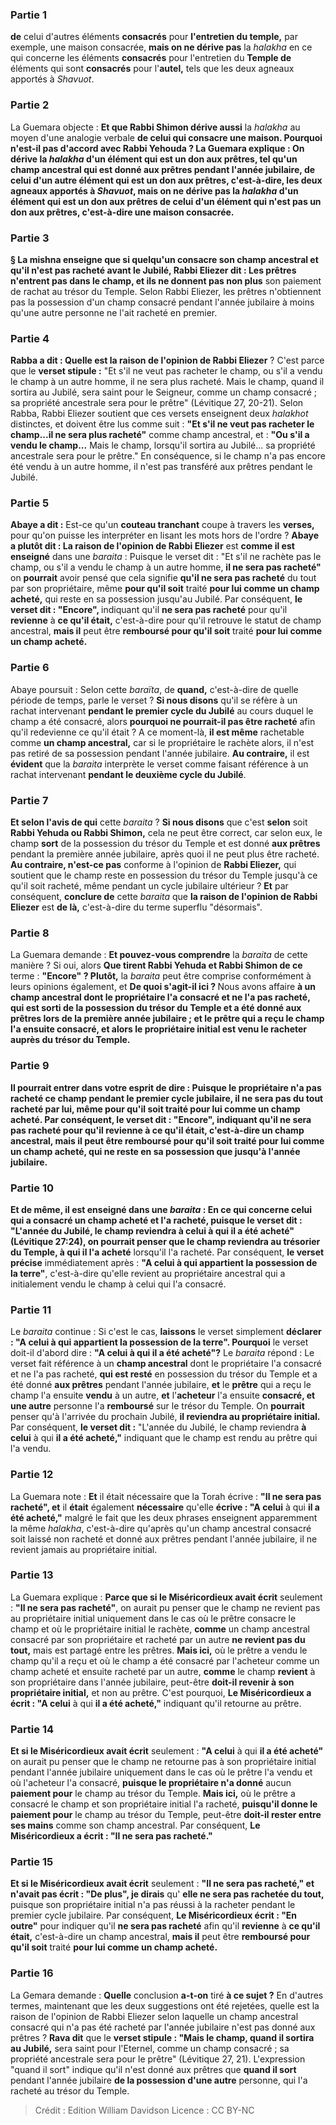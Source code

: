 
### Partie 1
<b>de</b> celui d'autres éléments <b>consacrés</b> pour <b>l'entretien du temple,</b> par exemple, une maison consacrée, <b>mais on ne dérive pas</b> la <i>halakha</i> en ce qui concerne les éléments <b>consacrés</b> pour l'entretien du <b>Temple de</b> éléments qui sont <b>consacrés</b> pour l'<b>autel,</b> tels que les deux agneaux apportés à <i>Shavuot</i>.

### Partie 2
La Guemara objecte : <b>Et que Rabbi Shimon dérive aussi</b> la <i>halakha</i> au moyen d'une analogie verbale <b>de celui qui <b>consacre une maison.</b> Pourquoi n'est-il pas d'accord avec Rabbi Yehouda ? La Guemara explique : <b>On dérive</b> la <i>halakha</i> d'un <b>élément qui</b> est <b>un don aux prêtres,</b> tel qu'un champ ancestral qui est donné aux prêtres pendant l'année jubilaire, <b>de</b> celui d'un autre <b>élément qui est un don aux prêtres,</b> c'est-à-dire, les deux agneaux apportés à <i>Shavuot</i>, <b>mais on ne dérive pas</b> la <i>halakha</i> d'un <b>élément qui est un don aux prêtres de</b> celui d'un <b>élément qui n'est pas un don aux prêtres,</b> c'est-à-dire une maison consacrée.

### Partie 3
§ La mishna enseigne que si quelqu'un consacre son champ ancestral et qu'il n'est pas racheté avant le Jubilé, <b>Rabbi Eliezer dit :</b> Les prêtres <b>n'entrent pas</b> dans le champ, <b>et</b> ils ne donnent pas non plus</b> son paiement de rachat au trésor du Temple. Selon Rabbi Eliezer, les prêtres n'obtiennent pas la possession d'un champ consacré pendant l'année jubilaire à moins qu'une autre personne ne l'ait racheté en premier.

### Partie 4
<b>Rabba a dit : Quelle est la raison de l'opinion de Rabbi Eliezer</b> ? C'est parce que le <b>verset stipule :</b> "Et s'il ne veut pas racheter le champ, ou s'il a vendu le champ à un autre homme, il ne sera plus racheté. Mais le champ, quand il sortira au Jubilé, sera saint pour le Seigneur, comme un champ consacré ; sa propriété ancestrale sera pour le prêtre" (Lévitique 27, 20-21). Selon Rabba, Rabbi Eliezer soutient que ces versets enseignent deux <i>halakhot</i> distinctes, et doivent être lus comme suit : <b>"Et s'il ne veut pas racheter le champ...il ne sera plus racheté"</b> comme champ ancestral, et : <b>"Ou s'il a vendu le champ...</b> Mais le champ, lorsqu'il sortira au Jubilé...</b> sa propriété ancestrale sera pour le prêtre." En conséquence, si le champ n'a pas encore été vendu à un autre homme, il n'est pas transféré aux prêtres pendant le Jubilé.

### Partie 5
<b>Abaye a dit :</b> Est-ce qu'un <b>couteau tranchant</b> coupe à travers les <b>verses,</b> pour qu'on puisse les interpréter en lisant les mots hors de l'ordre ? <b>Abaye a plutôt dit : La raison de l'opinion de Rabbi Eliezer</b> est <b>comme il est enseigné</b> dans une <i>baraita</i> : Puisque le verset dit : "Et s'il ne rachète pas le champ, ou s'il a vendu le champ à un autre homme, <b>il ne sera pas racheté"</b> on <b>pourrait</b> avoir pensé que cela signifie <b>qu'il ne sera pas racheté</b> du tout par son propriétaire, même <b>pour qu'il soit</b> traité <b>pour lui comme un champ acheté,</b> qui reste en sa possession jusqu'au Jubilé. Par conséquent, <b>le verset dit : "Encore", </b> indiquant qu'il <b>ne sera pas racheté</b> pour qu'il <b>revienne</b> à <b>ce qu'il était,</b> c'est-à-dire pour qu'il retrouve le statut de champ ancestral, <b>mais il</b> peut être <b>remboursé pour qu'il soit</b> traité <b>pour lui comme un champ acheté.</b>

### Partie 6
Abaye poursuit : Selon cette <i>baraïta</i>, de <b>quand,</b> c'est-à-dire de quelle période de temps, parle le verset ? <b>Si nous disons</b> qu'il se réfère à un rachat intervenant <b>pendant le premier cycle du Jubilé</b> au cours duquel le champ a été consacré, alors <b>pourquoi ne pourrait-il pas être racheté</b> afin qu'il redevienne ce qu'il était ? A ce moment-là, <b>il est même</b> rachetable comme <b>un champ ancestral,</b> car si le propriétaire le rachète alors, il n'est pas retiré de sa possession pendant l'année jubilaire. <b>Au contraire,</b> il est <b>évident</b> que la <i>baraita</i> interprète le verset comme faisant référence à un rachat intervenant <b>pendant le deuxième cycle du Jubilé</b>.

### Partie 7
<b>Et selon l'avis de qui</b> cette <i>baraita</i> ? <b>Si nous disons</b> que c'est <b>selon</b> soit <b>Rabbi Yehuda ou Rabbi Shimon,</b> cela ne peut être correct, car selon eux, le champ <b>sort</b> de la possession du trésor du Temple et est donné <b>aux prêtres</b> pendant la première année jubilaire, après quoi il ne peut plus être racheté. <b>Au contraire, n'est-ce pas</b> conforme à l'opinion de <b>Rabbi Eliezer,</b> qui soutient que le champ reste en possession du trésor du Temple jusqu'à ce qu'il soit racheté, même pendant un cycle jubilaire ultérieur ? <b>Et</b> par conséquent, <b>conclure de</b> cette <i>baraita</i> que <b>la raison de l'opinion de Rabbi Eliezer</b> est <b>de là,</b> c'est-à-dire du terme superflu "désormais".

### Partie 8
La Guemara demande : <b>Et pouvez-vous comprendre</b> la <i>baraita</i> de cette manière ? Si oui, alors <b>Que tirent Rabbi Yehuda et Rabbi Shimon de ce</b> terme : <b>"Encore" ? Plutôt,</b> la <i>baraita</i> peut être comprise conformément à leurs opinions également, et <b>De quoi s'agit-il ici ? </b> Nous avons affaire <b>à un <b>champ</b> ancestral dont le propriétaire l'a consacré et ne l'a pas racheté, <b>qui est sorti</b> de la possession du trésor du Temple et a été donné <b>aux prêtres</b> lors de la première année jubilaire ; <b>et</b> le <b>prêtre</b> qui a reçu le champ l'a ensuite <b>consacré, et</b> alors le <b>propriétaire initial est venu le racheter</b> auprès du trésor du Temple.

### Partie 9
Il pourrait <b>entrer dans votre esprit de dire :</b> Puisque le propriétaire n'a pas racheté ce champ pendant le premier cycle jubilaire, <b>il ne sera pas du tout racheté</b> par lui, même <b>pour qu'il soit</b> traité <b>pour lui comme un champ acheté.</b> Par conséquent, <b>le verset dit : "Encore", </b> indiquant qu'il <b>ne sera pas racheté</b> pour qu'il <b>revienne</b> à <b>ce qu'il était,</b> c'est-à-dire un champ ancestral, <b>mais il</b> peut être <b>remboursé pour qu'il soit</b> traité <b>pour lui comme un champ acheté,</b> qui ne reste en sa possession que jusqu'à l'année jubilaire.

### Partie 10
<b>Et</b> de même, <b>il est enseigné</b> dans une <i>baraita</i> : En ce qui concerne celui qui a consacré un champ acheté et l'a racheté, puisque le verset dit : <b>"L'année du Jubilé, le champ reviendra à celui à qui il a été acheté"</b> (Lévitique 27:24), on <b>pourrait</b> penser que le champ <b>reviendra au</b> trésorier du Temple, à qui il l'a acheté</b> lorsqu'il l'a racheté. Par conséquent, <b>le verset précise</b> immédiatement après : <b>"A celui à qui appartient la possession de la terre"</b>, c'est-à-dire qu'elle revient au propriétaire ancestral qui a initialement vendu le champ à celui qui l'a consacré.

### Partie 11
Le <i>baraita</i> continue : Si c'est le cas, <b>laissons</b> le verset simplement <b>déclarer : "A celui à qui appartient la possession de la terre". Pourquoi</b> le verset doit-il d'abord dire : <b>"A celui à qui il a été acheté"?</b> Le <i>baraita</i> répond : Le verset fait référence à un <b>champ ancestral</b> dont le propriétaire l'a consacré et ne l'a pas racheté, <b>qui est resté</b> en possession du trésor du Temple et a été donné <b>aux prêtres</b> pendant l'année jubilaire, <b>et</b> le <b>prêtre</b> qui a reçu le champ l'a ensuite <b>vendu</b> à un autre, <b>et</b> l'<b>acheteur</b> l'a ensuite <b>consacré, et une autre</b> personne l'a <b>remboursé</b> sur le trésor du Temple. On <b>pourrait</b> penser qu'à l'arrivée du prochain Jubilé, <b>il reviendra au propriétaire initial.</b> Par conséquent, <b>le verset dit :</b> "L'année du Jubilé, le champ reviendra <b>à celui</b> à qui <b>il a été acheté,"</b> indiquant que le champ est rendu au prêtre qui l'a vendu.

### Partie 12
La Guemara note : <b>Et</b> il était nécessaire</b> que la Torah écrive : <b>"Il ne sera pas racheté", et</b> il <b>était</b> également <b>nécessaire</b> qu'elle <b>écrive : "A celui</b> à qui <b>il a été acheté,"</b> malgré le fait que les deux phrases enseignent apparemment la même <i>halakha</i>, c'est-à-dire qu'après qu'un champ ancestral consacré soit laissé non racheté et donné aux prêtres pendant l'année jubilaire, il ne revient jamais au propriétaire initial.

### Partie 13
La Guemara explique : <b>Parce que si le Miséricordieux avait écrit</b> seulement : <b>"Il ne sera pas racheté"</b>, on aurait pu penser que le champ ne revient pas au propriétaire initial uniquement dans le cas où le prêtre consacre le champ et où le propriétaire initial le rachète, <b>comme</b> un champ ancestral consacré par son propriétaire et racheté par un autre <b>ne revient pas du tout,</b> mais est partagé entre les prêtres. <b>Mais ici,</b> où le prêtre a vendu le champ qu'il a reçu et où le champ a été consacré par l'acheteur comme un champ acheté et ensuite racheté par un autre, <b>comme</b> le champ <b>revient</b> à son propriétaire dans l'année jubilaire, peut-être <b>doit-il revenir à son propriétaire initial,</b> et non au prêtre. C'est pourquoi, <b>Le Miséricordieux a écrit : "A celui</b> à qui <b>il a été acheté,"</b> indiquant qu'il retourne au prêtre.

### Partie 14
<b>Et si le Miséricordieux avait écrit</b> seulement : <b>"A celui</b> à qui <b>il a été acheté"</b> on aurait pu penser que le champ ne retourne pas à son propriétaire initial pendant l'année jubilaire uniquement dans le cas où le prêtre l'a vendu et où l'acheteur l'a consacré, <b>puisque le propriétaire n'a donné</b> aucun <b>paiement pour</b> le champ au trésor du Temple. <b>Mais ici,</b> où le prêtre a consacré le champ et son propriétaire initial l'a racheté, <b>puisqu'il donne le paiement pour</b> le champ au trésor du Temple, peut-être <b>doit-il rester entre ses mains</b> comme son champ ancestral. Par conséquent, <b>Le Miséricordieux a écrit : "Il ne sera pas racheté."</b>

### Partie 15
<b>Et si le Miséricordieux avait écrit</b> seulement : <b>"Il ne sera pas racheté," et n'avait pas écrit : "De plus", je dirais</b> qu' <b>elle ne sera pas rachetée du tout,</b> puisque son propriétaire initial n'a pas réussi à la racheter pendant le premier cycle jubilaire. Par conséquent, <b>Le Miséricordieux écrit : "En outre"</b> pour indiquer qu'il <b>ne sera pas racheté</b> afin qu'il <b>revienne</b> à <b>ce qu'il était,</b> c'est-à-dire un champ ancestral, <b>mais il</b> peut être <b>remboursé pour qu'il soit</b> traité <b>pour lui comme un champ acheté.</b>

### Partie 16
La Gemara demande : <b>Quelle</b> conclusion <b>a-t-on</b> tiré <b>à ce sujet ?</b> En d'autres termes, maintenant que les deux suggestions ont été rejetées, quelle est la raison de l'opinion de Rabbi Eliezer selon laquelle un champ ancestral consacré qui n'a pas été racheté par l'année jubilaire n'est pas donné aux prêtres ? <b>Rava dit</b> que le <b>verset stipule : "Mais le champ, quand il sortira au Jubilé,</b> sera saint pour l'Eternel, comme un champ consacré ; sa propriété ancestrale sera pour le prêtre" (Lévitique 27, 21). L'expression "quand il sort" indique qu'il n'est donné aux prêtres que <b>quand il sort</b> pendant l'année jubilaire <b>de la possession d'une autre</b> personne, qui l'a racheté au trésor du Temple.

>Crédit : Edition William Davidson
>Licence : CC BY-NC